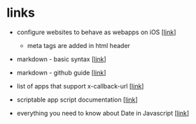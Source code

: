 # links

* configure websites to behave as webapps on iOS [[link](https://developer.apple.com/library/archive/documentation/AppleApplications/Reference/SafariWebContent/ConfiguringWebApplications/ConfiguringWebApplications.html#//apple_ref/doc/uid/TP40002051-CH3-SW1)]
	* meta tags are added in html header
* markdown - basic syntax [[link](https://www.markdownguide.org/basic-syntax/)]
* markdown - github guide [[link](https://guides.github.com/features/mastering-markdown/)]
* list of apps that support x-callback-url [[link](http://x-callback-url.com/apps/)]


* scriptable app script documentation [[link](https://docs.scriptable.app/script/)]
* everything you need to know about Date in Javascript [[link](https://css-tricks.com/everything-you-need-to-know-about-date-in-javascript/)]
